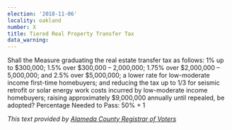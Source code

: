 ```yaml
---
election: '2018-11-06'
locality: oakland
number: X
title: Tiered Real Property Transfer Tax
data_warning: 
---
```

Shall the Measure graduating the real estate transfer tax as follows: 1% up to $300,000; 1.5% over $300,000 – 2,000,000;  1.75%  over  $2,000,000  – 5,000,000;  and  2.5%  over  $5,000,000;  a  lower  rate  for  low-moderate income  first-time  homebuyers;  and  reducing  the  tax  up  to  1/3  for  seismic  retrofit  or  solar  energy  work  costs  incurred  by  low-moderate  income  homebuyers;  raising  approximately  $9,000,000  annually  until  repealed,  be  adopted? Percentage Needed to Pass: 50% + 1

_This text provided by [Alameda County Registrar of Voters](https://www.acvote.org/election-information/elections?id=236#)_

